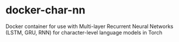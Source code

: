 # docker-char-nn
Docker container for use with Multi-layer Recurrent Neural Networks (LSTM, GRU, RNN) for character-level language models in Torch
